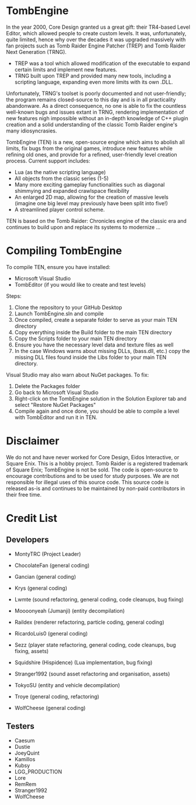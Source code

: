 # TombEngine 

In the year 2000, Core Design granted us a great gift: their TR4-based Level Editor, which allowed people to create custom levels. It was, unfortunately, quite limited, hence why over the decades it was upgraded massively with fan projects such as Tomb Raider Engine Patcher (TREP) and Tomb Raider Next Generation (TRNG).
- TREP was a tool which allowed modification of the executable to expand certain limits and implement new features.
- TRNG built upon TREP and provided many new tools, including a scripting language, expanding even more limits with its own .DLL.

Unfortunately, TRNG's toolset is poorly documented and not user-friendly; the program remains closed-source to this day and is in all practicality abandonware. As a direct consequence, no one is able to fix the countless well-known bugs and issues extant in TRNG, rendering implementation of new features nigh impossible without an in-depth knowledge of C++ plugin creation and a solid understanding of the classic Tomb Raider engine's many idiosyncrasies.

TombEngine (TEN) is a new, open-source engine which aims to abolish all limits, fix bugs from the original games, introduce new features while refining old ones, and provide for a refined, user-friendly level creation process. Current support includes:
- Lua (as the native scripting language)
- All objects from the classic series (1-5)
- Many more exciting gameplay functionalities such as diagonal shimmying and expanded crawlspace flexibility
- An enlarged 2D map, allowing for the creation of massive levels (imagine one big level may previously have been split into five!)
- A streamlined player control scheme.

TEN is based on the Tomb Raider: Chronicles engine of the classic era and continues to build upon and replace its systems to modernize ...

# Compiling TombEngine
To compile TEN, ensure you have installed:
- Microsoft Visual Studio 
- TombEditor (if you would like to create and test levels)

Steps:
1) Clone the repository to your GitHub Desktop
2) Launch TombEngine.sln and compile
3) Once compiled, create a separate folder to serve as your main TEN directory
4) Copy everything inside the Build folder to the main TEN directory
5) Copy the Scripts folder to your main TEN directory
6) Ensure you have the necessary level data and texture files as well
7) In the case Windows warns about missing DLLs, (bass.dll, etc.) copy the missing DLL files found inside the Libs folder to your main TEN directory.

Visual Studio may also warn about NuGet packages. To fix:
1) Delete the Packages folder
2) Go back to Microsoft Visual Studio
3) Right-click on the TombEngine solution in the Solution Explorer tab and select "Restore NuGet Packages"
4) Compile again and once done, you should be able to compile a level with TombEditor and run it in TEN.

# Disclaimer
We do not and have never worked for Core Design, Eidos Interactive, or Square Enix. This is a hobby project. Tomb Raider is a registered trademark of Square Enix; TombEngine is not be sold. The code is open-source to encourage contributions and to be used for study purposes. We are not responsible for illegal uses of this source code. This source code is released as-is and continues to be maintained by non-paid contributors in their free time.

# Credit List

## Developers

- MontyTRC (Project Leader)

- ChocolateFan (general coding)
- Gancian (general coding)
- Krys (general coding)
- Lwmte (sound refactoring, general coding, code cleanups, bug fixing)
- Moooonyeah (Jumanji) (entity decompilation)
- Raildex (renderer refactoring, particle coding, general coding) 
- RicardoLuis0 (general coding)
- Sezz (player state refactoring, general coding, code cleanups, bug fixing, assets)
- Squidshire (Hispidence) (Lua implementation, bug fixing)
- Stranger1992 (sound asset refactoring and organisation, assets)
- TokyoSU (entity and vehicle decompilation)
- Troye (general coding, refactoring)
- WolfCheese (general coding)

## Testers
- Caesum
- Dustie
- JoeyQuint
- Kamillos
- Kubsy
- LGG_PRODUCTION
- Lore
- RemRem
- Stranger1992
- WolfCheese
